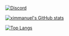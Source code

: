 [![Discord](https://discord.c99.nl/widget/theme-4/468866708732379147.png)](#)

[![ximmanuel's GitHub stats](https://github-readme-stats.vercel.app/api?username=ximmanuel&theme=dark&show_icons=true)](https://github.com/anuraghazra/github-readme-stats)

[![Top Langs](https://github-readme-stats.vercel.app/api/top-langs/?username=ximmanuel&theme=dark&show_icons=true)](https://github.com/anuraghazra/github-readme-stats)
